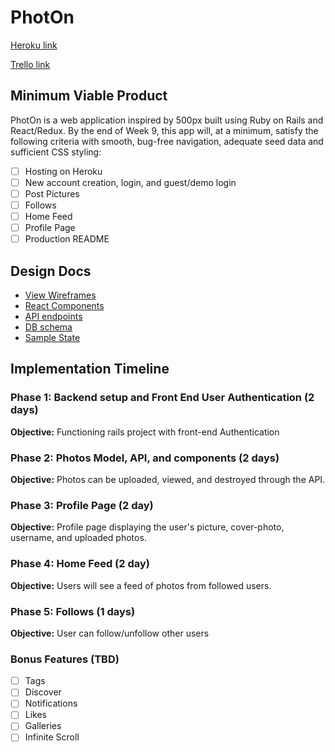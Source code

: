# PhotOn

[Heroku link][heroku]

[Trello link][trello]

[heroku]: https://phot-on.herokuapp.com/
[trello]: https://trello.com/b/1acG3hDU/photon

## Minimum Viable Product

PhotOn is a web application inspired by 500px built using Ruby on Rails
and React/Redux.  By the end of Week 9, this app will, at a minimum, satisfy the
following criteria with smooth, bug-free navigation, adequate seed data and
sufficient CSS styling:

- [ ] Hosting on Heroku
- [ ] New account creation, login, and guest/demo login
- [ ] Post Pictures
- [ ] Follows
- [ ] Home Feed
- [ ] Profile Page
- [ ] Production README

## Design Docs
* [View Wireframes][wireframes]
* [React Components][components]
* [API endpoints][api-endpoints]
* [DB schema][schema]
* [Sample State][sample-state]

[wireframes]: ./wireframes
[components]: ./component-hierarchy.md
[sample-state]: ./sample-state.md
[api-endpoints]: ./api-endpoints.md
[schema]: ./schema.md

## Implementation Timeline

### Phase 1: Backend setup and Front End User Authentication (2 days)

**Objective:** Functioning rails project with front-end Authentication

### Phase 2: Photos Model, API, and components (2 days)

**Objective:** Photos can be uploaded, viewed, and destroyed through
the API.

### Phase 3: Profile Page (2 day)

**Objective:** Profile page displaying the user's picture, cover-photo,
username, and uploaded photos.

### Phase 4: Home Feed (2 day)

**Objective:** Users will see a feed of photos from followed users.

### Phase 5: Follows (1 days)

**Objective:** User can follow/unfollow other users


### Bonus Features (TBD)
- [ ] Tags
- [ ] Discover
- [ ] Notifications
- [ ] Likes
- [ ] Galleries
- [ ] Infinite Scroll
